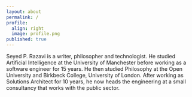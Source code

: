 ```yaml
---
layout: about
permalink: /
profile:
  align: right
  image: profile.png
published: true
---
```


Seyed P. Razavi is a writer, philosopher and technologist. He studied Artificial Intelligence at the University of Manchester before working as a software engineer for 15 years. He then studied Philosophy at the Open University and Birkbeck College, University of London. After working as Solutions Architect for 10 years, he now heads the engineering at a small consultancy that works with the public sector.  
